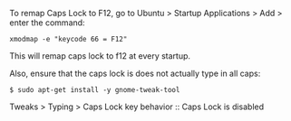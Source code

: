 <p>To remap Caps Lock to F12, go to Ubuntu > Startup Applications > Add > enter the command:</p>

<code>xmodmap -e "keycode 66 = F12"</code>

<p>This will remap caps lock to f12 at every startup.</p>
<p>Also, ensure that the caps lock is does not actually type in all caps:</p>

<code>$ sudo apt-get install -y gnome-tweak-tool</code>

<p>Tweaks > Typing > Caps Lock key behavior :: Caps Lock is disabled</p>
